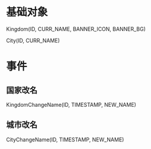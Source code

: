 # 基础对象

Kingdom(ID, CURR_NAME, BANNER_ICON, BANNER_BG)

City(ID, CURR_NAME)

# 事件

## 国家改名

KingdomChangeName(ID, TIMESTAMP, NEW_NAME)

## 城市改名

CityChangeName(ID, TIMESTAMP, NEW_NAME)